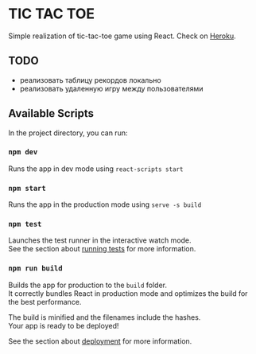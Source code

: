 # TIC TAC TOE

Simple realization of tic-tac-toe game using React. Check on [Heroku](https://eugenes-tic-tac-toe.herokuapp.com/).

## TODO

* реализовать таблицу рекордов локально
* реализовать удаленную игру между пользователями

## Available Scripts

In the project directory, you can run:

### `npm dev`

Runs the app in dev mode using `react-scripts start`

### `npm start`

Runs the app in the production mode using `serve -s build`

### `npm test`

Launches the test runner in the interactive watch mode.\
See the section about [running tests](https://facebook.github.io/create-react-app/docs/running-tests) for more information.

### `npm run build`

Builds the app for production to the `build` folder.\
It correctly bundles React in production mode and optimizes the build for the best performance.

The build is minified and the filenames include the hashes.\
Your app is ready to be deployed!

See the section about [deployment](https://facebook.github.io/create-react-app/docs/deployment) for more information.
